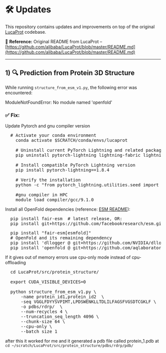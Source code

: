 # 🛠️ Updates

This repository contains updates and improvements on top of the original [LucaProt](https://github.com/alibaba/LucaProt) codebase.

📄 **Reference:** Original README from LucaProt –  
[https://github.com/alibaba/LucaProt/blob/master/README.md](https://github.com/alibaba/LucaProt/blob/master/README.md)

---

## 1) 🔍 Prediction from Protein 3D Structure

While running `structure_from_esm_v1.py`, the following error was encountered:

ModuleNotFoundError: No module named 'openfold'


### ✅ Fix:
Update Pytorch and gnu compiler version
<pre>
  # Activate your conda environment
    conda activate $SCRATCH/conda/envs/lucaprot
    
    # Uninstall current PyTorch Lightning and related packages
    pip uninstall pytorch-lightning lightning-fabric lightning
    
    # Install compatible PyTorch Lightning version
    pip install pytorch-lightning==1.8.4
    
    # Verify the installation
    python -c "from pytorch_lightning.utilities.seed import seed_everything; print('PyTorch Lightning 1.8.4 installed successfully')"
    
    #gnu compiler in HPC 
    module load compiler/gcc/9.1.0
</pre>

Install all OpenFold dependencies (reference: [ESM README](https://github.com/facebookresearch/esm/blob/main/README.md)):
<pre>
  pip install fair-esm  # latest release, OR:
  pip install git+https://github.com/facebookresearch/esm.git  # bleeding edge, current repo main branch
</pre>

<pre>
  pip install "fair-esm[esmfold]"
  # OpenFold and its remaining dependency
  pip install 'dllogger @ git+https://github.com/NVIDIA/dllogger.git'
  pip install 'openfold @ git+https://github.com/aqlaboratory/openfold.git@4b41059694619831a7db195b7e0988fc4ff3a307'
</pre>

If it gives out of memory errors use cpu-only mode instead of cpu-offloading
<pre>
  cd LucaProt/src/protein_structure/    

  export CUDA_VISIBLE_DEVICES=0
  
  python structure_from_esm_v1.py \
      -name protein_id1,protein_id2  \
      -seq VGGLFDYYSVPIMT,LPDSWENKLLTDLILFAGSFVGSDTCGKLF \
      -o pdbs/rdrp/  \
      --num-recycles 4 \
      --truncation_seq_length 4096 \
      --chunk-size 64 \
      --cpu-only \           
      --batch_size 1
</pre>

after this it worked for me and it generated a pdb file called protein_1.pdb at `cd ~/scratch/LucaProt/src/protein_structure/pdbs/rdrp/pdb/`
